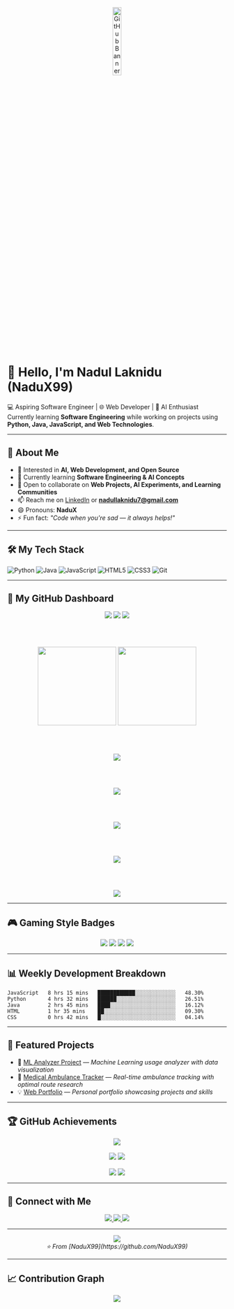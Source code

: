 <!-- GitHub Banner -->
<div align="center">
  <img src="https://github.com/user-attachments/assets/bd438c2c-8b88-4a65-bedc-362db9fe016f" width="20%" alt="GitHub Banner"/>
</div>

# 👋 Hello, I'm Nadul Laknidu (NaduX99)
💻 Aspiring Software Engineer | 🌐 Web Developer | 🤖 AI Enthusiast  
Currently learning **Software Engineering** while working on projects using **Python, Java, JavaScript, and Web Technologies**.

---

## 👀 About Me
- 🎯 Interested in **AI, Web Development, and Open Source**
- 🌱 Currently learning **Software Engineering & AI Concepts**
- 💬 Open to collaborate on **Web Projects, AI Experiments, and Learning Communities**
- 📫 Reach me on [LinkedIn](https://www.linkedin.com/in/nadul-laknidu-53a244357) or **nadullaknidu7@gmail.com**
- 😄 Pronouns: **NaduX**
- ⚡ Fun fact: *"Code when you're sad — it always helps!"*

---

## 🛠 My Tech Stack
![Python](https://img.shields.io/badge/-Python-05122A?style=flat&logo=python)
![Java](https://img.shields.io/badge/-Java-05122A?style=flat&logo=java)
![JavaScript](https://img.shields.io/badge/-JavaScript-05122A?style=flat&logo=javascript)
![HTML5](https://img.shields.io/badge/-HTML5-05122A?style=flat&logo=html5)
![CSS3](https://img.shields.io/badge/-CSS3-05122A?style=flat&logo=css3)
![Git](https://img.shields.io/badge/-Git-05122A?style=flat&logo=git)

---

## 🚀 My GitHub Dashboard
<div align="center">

<!-- Profile Stats -->
<img src="https://komarev.com/ghpvc/?username=NaduX99&label=Profile+Views&color=0e75b6&style=flat&labelColor=000000" />
<img src="https://img.shields.io/github/followers/NaduX99?label=Followers&style=flat&color=0e75b6&labelColor=000000" />
<img src="https://img.shields.io/github/stars/NaduX99?affiliations=OWNER%2CCOLLABORATOR&label=Total%20Stars&style=flat&color=0e75b6&labelColor=000000" />

<br><br>

<!-- GitHub Stats Cards -->
<img height="180em" src="https://github-readme-stats.vercel.app/api?username=NaduX99&show_icons=true&theme=tokyonight&include_all_commits=true&count_private=true&hide_border=true&border_radius=10" />
<img height="180em" src="https://github-readme-stats.vercel.app/api/top-langs/?username=NaduX99&layout=compact&theme=tokyonight&hide_border=true&langs_count=8&border_radius=10" />

<br><br>

<!-- GitHub Streak Stats -->
<img src="https://streak-stats.demolab.com/?user=NaduX99&theme=tokyonight&hide_border=true&border_radius=10&date_format=M+j%2C+Y" />

<br><br>

<!-- GitHub Activity Graph (Fixed URL) -->
<img src="https://github-readme-activity-graph.vercel.app/graph?username=NaduX99&theme=tokyo-night&hide_border=true&radius=10&bg_color=1a1b27&color=a9b1d6&line=f7768e&point=bb9af7" />

<br><br>

<!-- GitHub Trophies -->
<img src="https://github-profile-trophy.vercel.app/?username=NaduX99&theme=onestar&no-frame=true&no-bg=true&margin-w=4&row=2&column=4" />

<br><br>

<!-- Contribution Snake Animation -->
<img src="https://raw.githubusercontent.com/NaduX99/NaduX99/output/github-contribution-grid-snake.svg" />

<br><br>

<!-- Additional Stats -->
<img src="https://github-readme-stats.vercel.app/api/top-langs/?username=NaduX99&layout=donut-vertical&theme=tokyonight&hide_border=true&langs_count=10&border_radius=10" />

</div>

---

## 🎮 Gaming Style Badges
<p align="center">
  <img src="https://img.shields.io/badge/⚡_POWER_LEVEL-9999-ff6b6b?style=for-the-badge&labelColor=000000" />
  <img src="https://img.shields.io/badge/🎯_STATUS-CODING-00d2ff?style=for-the-badge&labelColor=000000" />
  <img src="https://img.shields.io/badge/🔥_STREAK-ACTIVE-ff9f43?style=for-the-badge&labelColor=000000" />
  <img src="https://img.shields.io/badge/🏆_RANK-PRO_DEVELOPER-c44569?style=for-the-badge&labelColor=000000" />
</p>

---

## 📊 Weekly Development Breakdown
<!--START_SECTION:waka-->
```text
JavaScript   8 hrs 15 mins   ████████████░░░░░░░░░░░░░   48.30%
Python       4 hrs 32 mins   ██████░░░░░░░░░░░░░░░░░░░   26.51%
Java         2 hrs 45 mins   ████░░░░░░░░░░░░░░░░░░░░░   16.12%
HTML         1 hr 35 mins    ██░░░░░░░░░░░░░░░░░░░░░░░   09.30%
CSS          0 hrs 42 mins   █░░░░░░░░░░░░░░░░░░░░░░░░   04.14%
```
<!--END_SECTION:waka-->

---

## 🌟 Featured Projects
- 🔧 [ML Analyzer Project](https://github.com/NaduX99/project-one) — *Machine Learning usage analyzer with data visualization*
- 🚀 [Medical Ambulance Tracker](https://github.com/NaduX99/project-two) — *Real-time ambulance tracking with optimal route research*
- 💡 [Web Portfolio](https://github.com/NaduX99/portfolio) — *Personal portfolio showcasing projects and skills*

---

## 🏆 GitHub Achievements
<div align="center">
<img src="https://github-profile-summary-cards.vercel.app/api/cards/profile-details?username=NaduX99&theme=tokyonight" />
<br><br>
<img src="https://github-profile-summary-cards.vercel.app/api/cards/repos-per-language?username=NaduX99&theme=tokyonight" />
<img src="https://github-profile-summary-cards.vercel.app/api/cards/most-commit-language?username=NaduX99&theme=tokyonight" />
<br><br>
<img src="https://github-profile-summary-cards.vercel.app/api/cards/stats?username=NaduX99&theme=tokyonight" />
<img src="https://github-profile-summary-cards.vercel.app/api/cards/productive-time?username=NaduX99&theme=tokyonight&utcOffset=5.5" />
</div>

---

## 🔗 Connect with Me
<p align="center">
  <a href="https://github.com/NaduX99">
    <img src="https://img.shields.io/badge/GitHub-100000?style=for-the-badge&logo=github&logoColor=white" />
  </a>
  <a href="https://www.linkedin.com/in/nadul-laknidu-53a244357">
    <img src="https://img.shields.io/badge/LinkedIn-0077B5?style=for-the-badge&logo=linkedin&logoColor=white" />
  </a>
  <a href="mailto:nadullaknidu7@gmail.com">
    <img src="https://img.shields.io/badge/Gmail-D14836?style=for-the-badge&logo=gmail&logoColor=white" />
  </a>
</p>

---

<p align="center">
  <img src="https://komarev.com/ghpvc/?username=NaduX99&label=PROFILE+VIEWS&color=brightgreen&style=for-the-badge" />
  <br>
  <i>⭐ From [NaduX99](https://github.com/NaduX99)</i>
</p>

---

## 📈 Contribution Graph
<p align="center">
  <img src="https://github-readme-stats.vercel.app/api?username=NaduX99&show_icons=true&theme=tokyonight&include_all_commits=true&count_private=true&hide_border=true&border_radius=10&custom_title=NaduX99's%20GitHub%20Stats" />
</p>
